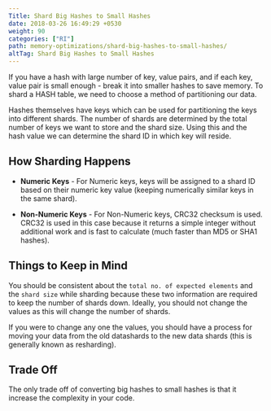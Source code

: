 ```yaml
---
Title: Shard Big Hashes to Small Hashes
date: 2018-03-26 16:49:29 +0530
weight: 90
categories: ["RI"]
path: memory-optimizations/shard-big-hashes-to-small-hashes/
altTag: Shard Big Hashes to Small Hashes
---
```

If you have a hash with large number of key, value pairs, and if each key, value pair is small enough - break it into smaller hashes to save memory. To shard a HASH table, we need to choose a method of partitioning our data.

Hashes themselves have keys which can be used for partitioning the keys into different shards. The number of shards are determined by the total number of keys we want to store and the shard size. Using this and the hash value we can determine the shard ID in which key will reside.

## How Sharding Happens

- **Numeric Keys** - For Numeric keys, keys will be assigned to a shard ID based on their numeric key value (keeping numerically similar keys in the same shard).

- **Non-Numeric Keys** - For Non-Numeric keys, CRC32 checksum is used. CRC32 is used in this case because it returns a simple integer without additional work and is fast to calculate (much faster than MD5 or SHA1 hashes).

## Things to Keep in Mind

You should be consistent about the `total no. of expected elements` and the `shard size` while sharding because these two information are required to keep the number of shards down. Ideally, you should not change the values as this will change the number of shards.

If you were to change any one the values, you should have a process for moving your data from the old datashards to the new data shards (this is generally known as resharding).

## Trade Off

The only trade off of converting big hashes to small hashes is that it increase the complexity in your code.
